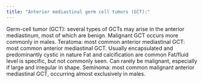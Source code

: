 ```yaml
---
title: "Anterior mediastinal germ cell tumors (GCT):"
---
```

Germ-cell tumor (GCT): several types of GCTs may arise in the anterior mediastinum, most of which are benign. Malignant GCT occurs more commonly in males.
Teratoma: most common anterior mediastinal GCT: most common anterior mediastinal GCT.
Usually encapsulated and predominantly cystic in nature
Fat and calcification are common
Fat/fluid level is specific, but not commonly seen.
Can rarely be malignant, especially if large and irregular in shape.
Seminoma: most common malignant anterior mediastinal GCT, occurring almost exclusively in males.

